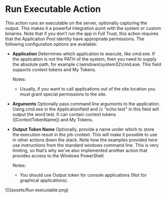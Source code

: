 # Run Executable Action

This action runs an executable on the server, optionally capturing the output. This makes it a powerful integration point with the system or custom binaries. Note that if you don’t run the app in Full Trust, this action requires that the Application Pool identity have appropriate permissions. The following configuration options are available:

* **Application** Determines which application to execute, like cmd.exe. If the application is not the PATH of the system, then you need to supply the absolute path, for example c:\windows\system32\cmd.exe. This field supports context tokens and My Tokens.

  Notes:

  + Usually, if you want to call applications out of the site location you must grant special permissions to the site.

* **Arguments** Optionally pass command line arguments to the application. Using cmd.exe in the Applicationfield and /c "echo test" in this field will output the word test. It can contain context tokens ([ContextTokenName]) and My Tokens.

* **Output Token Name** Optionally, provide a name under which to store the execution result in the job context. This will make it possible to use in other actions down the stack. Note how the examples provided here use instructions from the standard windows command line. This is very limiting, so that’s why we've also implemented another action that provides access to the Windows PowerShell.

  Notes:
  + You should use Output token for console applications (Not for graphical applications).

![](assets/Run executable.png)
